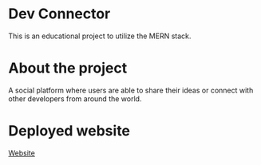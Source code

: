 # Dev Connector
This is an educational project to utilize the MERN stack.

# About the project
A social platform where users are able to share their ideas or connect with other developers from around the world.

# Deployed website
[Website](http://socialsocialnetwork.herokuapp.com/)
